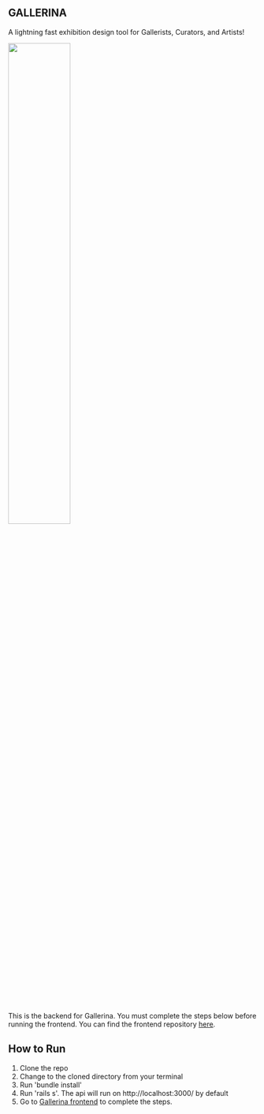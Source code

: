 ## GALLERINA

A lightning fast exhibition design tool for Gallerists, Curators, and Artists!

<img src="http://res.cloudinary.com/dwnehv6tb/image/upload/v1517022987/Screen_Shot_2018-01-26_at_10.13.44_PM_pksqnk.png" width="50%"/>

This is the backend for Gallerina. You must complete the steps below before running the frontend. You can find the frontend repository <a href="https://github.com/colesayer/final_frontend">here</a>.

## How to Run

1.  Clone the repo
2.  Change to the cloned directory from your terminal
3.  Run 'bundle install'
4.  Run 'rails s'.  The api will run on http://localhost:3000/ by default
5.  Go to <a href="https://github.com/colesayer/final_frontend">Gallerina frontend</a> to complete the steps.

